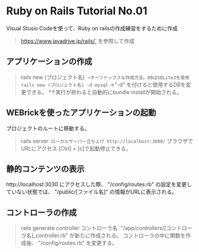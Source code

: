 # Ruby on Rails Tutorial No.01
Visual Stusio Codeを使って、Ruby on railsの作成練習をするために作成
> https://www.javadrive.jp/rails/`
を参照して作成

## アプリケーションの作成
>rails new (プロジェクト名)`
→オーソドックスな作成方法。DBはSQLite3を使用
>rails new (プロジェクト名) -d mysql`
→"-d" を付けると使用するDBを変更できる。
*↑実行が終わると自動的にbundle installが開始される。

## WEBrickを使ったアプリケーションの起動
プロジェクトのルートに移動する。
>rails server`
ローカルサーバー立ち上げ
>http://localhost:3000/`
ブラウザでURLにアクセス
[Ctrl] + [c]で起動停止できる。

## 静的コンテンツの表示
http://localhost:3030 にアクセスした際、 "/config/routes.rb" の設定を変更していない状態では、 "/public/[ファイル名]" の情報がURLに表示される。

## コントローラの作成
> rails generate controller コントローラ名`
"/app/controllers/[コントローラ名]_controller.rb" が新たに作成される。
コントローラの中に関数を作成後、 "/config/routes.rb" を変更する。